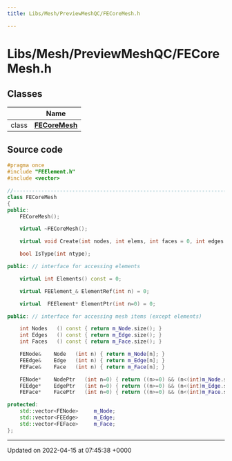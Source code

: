 ```yaml
---
title: Libs/Mesh/PreviewMeshQC/FECoreMesh.h

---
```


# Libs/Mesh/PreviewMeshQC/FECoreMesh.h



## Classes

|                | Name           |
| -------------- | -------------- |
| class | **[FECoreMesh](../Classes/classFECoreMesh.md)**  |




## Source code

```cpp
#pragma once
#include "FEElement.h"
#include <vector>

//-----------------------------------------------------------------------------
class FECoreMesh
{
public:
    FECoreMesh();

    virtual ~FECoreMesh();

    virtual void Create(int nodes, int elems, int faces = 0, int edges = 0) = 0;

    bool IsType(int ntype);

public: // interface for accessing elements

    virtual int Elements() const = 0;

    virtual FEElement_& ElementRef(int n) = 0;

    virtual  FEElement* ElementPtr(int n=0) = 0;

public: // interface for accessing mesh items (except elements)

    int Nodes   () const { return m_Node.size(); }
    int Edges   () const { return m_Edge.size(); }
    int Faces   () const { return m_Face.size(); }

    FENode&    Node   (int n) { return m_Node[n]; }
    FEEdge&    Edge   (int n) { return m_Edge[n]; }
    FEFace&    Face   (int n) { return m_Face[n]; }

    FENode*    NodePtr   (int n=0) { return ((n>=0) && (n<(int)m_Node.size())? &m_Node[n] : 0); }
    FEEdge*    EdgePtr   (int n=0) { return ((n>=0) && (n<(int)m_Edge.size())? &m_Edge[n] : 0); }
    FEFace*    FacePtr   (int n=0) { return ((n>=0) && (n<(int)m_Face.size())? &m_Face[n] : 0); }

protected:
    std::vector<FENode>     m_Node; 
    std::vector<FEEdge>     m_Edge; 
    std::vector<FEFace>     m_Face; 
};
```


-------------------------------

Updated on 2022-04-15 at 07:45:38 +0000
